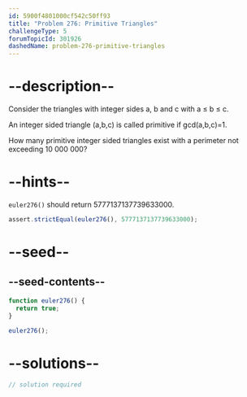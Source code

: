```yaml
---
id: 5900f4801000cf542c50ff93
title: "Problem 276: Primitive Triangles"
challengeType: 5
forumTopicId: 301926
dashedName: problem-276-primitive-triangles
---
```


# --description--

Consider the triangles with integer sides a, b and c with a ≤ b ≤ c.

An integer sided triangle (a,b,c) is called primitive if gcd(a,b,c)=1.

How many primitive integer sided triangles exist with a perimeter not exceeding 10 000 000?

# --hints--

`euler276()` should return 5777137137739633000.

```js
assert.strictEqual(euler276(), 5777137137739633000);
```

# --seed--

## --seed-contents--

```js
function euler276() {
  return true;
}

euler276();
```

# --solutions--

```js
// solution required
```
